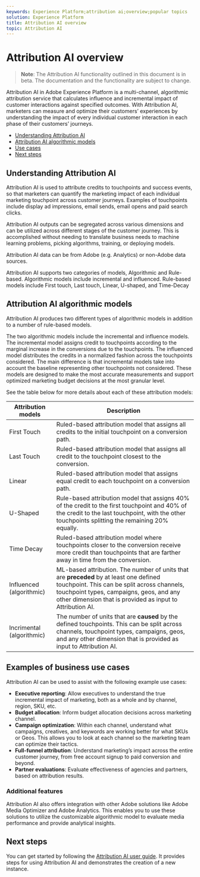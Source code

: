 ```yaml
---
keywords: Experience Platform;attribution ai;overview;popular topics
solution: Experience Platform
title: Attribution AI overview
topic: Attribution AI
---
```


# Attribution AI overview

>   **Note**: The Attribution AI functionality outlined in this document is in beta. The documentation and the functionality are subject to change.

Attribution AI in Adobe Experience Platform is a multi-channel, algorithmic attribution service that calculates influence and incremental impact of customer interactions against specified outcomes. With Attribution AI, marketers can measure and optimize their customers’ experiences by understanding the impact of every individual customer interaction in each phase of their customers’ journeys.

- [Understanding Attribution AI](#understanding-attribution-ai)
- [Attribution AI algorithmic models](#algorithmic-models)
- [Use cases](#examples-of-business-use-cases)
- [Next steps](#next-steps)

## Understanding Attribution AI

Attribution AI is used to attribute credits to touchpoints and success events, so that marketers can quantify the marketing impact of each individual marketing touchpoint across customer journeys. Examples of touchpoints include display ad impressions, email sends, email opens and paid search clicks.

Attribution AI outputs can be segregated across various dimensions and can be utilized across different stages of the customer journey. This is accomplished without needing to translate business needs to machine learning problems, picking algorithms, training, or deploying models.

Attribution AI data can be from Adobe (e.g. Analytics) or non-Adobe data sources.

Attribution AI supports two categories of models, Algorithmic and Rule-based. Algorithmic models include incremental and influenced. Rule-based models include First touch, Last touch, Linear, U-shaped, and Time-Decay

## Attribution AI algorithmic models

Attribution AI produces two different types of algorithmic models in addition to a number of rule-based models.

The two algorithmic models include the incremental and influence models. The incremental model assigns credit to touchpoints according to the marginal increase in the conversions due to the touchpoints. The influenced model distributes the credits in a normalized fashion across the touchpoints considered. The main difference is that incremental models take into account the baseline representing other touchpoints not considered. These models are designed to make the most accurate measurements and support optimized marketing budget decisions at the most granular level.

See the table below for more details about each of these attribution models:

| Attribution models | Description |
| ----- | ----------- |
| First Touch | Ruled-based attribution model that assigns all credits to the initial touchpoint on a conversion path. |
| Last Touch | Ruled-based attribution model that assigns all credit to the touchpoint closest to the conversion. |
| Linear | Ruled-based attribution model that assigns equal credit to each touchpoint on a conversion path. |
| U-Shaped | Rule-based attribution model that assigns 40% of the credit to the first touchpoint and 40% of the credit to the last touchpoint, with the other touchpoints splitting the remaining 20% equally. |
| Time Decay | Ruled-based attribution model where touchpoints closer to the conversion receive more credit than touchpoints that are farther away in time from the conversion. |
| Influenced (algorithmic) | ML-based attribution. The number of units that are **preceded** by at least one defined touchpoint.  This can be split across channels, touchpoint types, campaigns, geos, and any other dimension that is provided as input to Attribution AI. |
| Incrimental (algorithmic) | The number of units that are **caused** by the defined touchpoints.  This can be split across channels, touchpoint types, campaigns, geos, and any other dimension that is provided as input to Attribution AI.|


## Examples of business use cases

Attribution AI can be used to assist with the following example use cases:

- **Executive reporting**: Allow executives to understand the true incremental impact of marketing, both as a whole and by channel, region, SKU, etc.
- **Budget allocation**: Inform budget allocation decisions across marketing channel.
- **Campaign optimization**: Within each channel, understand what campaigns, creatives, and keywords are working better for what SKUs or Geos. This allows you to look at each channel so the marketing team can optimize their tactics.
- **Full-funnel attribution**: Understand marketing’s impact across the entire customer journey, from free account signup to paid conversion and beyond.
- **Partner evaluations**: Evaluate effectiveness of agencies and partners, based on attribution results.

### Additional features

Attribution AI also offers integration with other Adobe solutions like Adobe Media Optimizer and Adobe Analytics. This enables you to use these solutions to utilize the customizable algorithmic model to evaluate media performance and provide analytical insights.
  
## Next steps

You can get started by following the [Attribution AI user guide](./user-guide.md). It provides steps for using Attribution AI and demonstrates the creation of a new instance.
